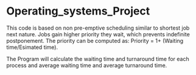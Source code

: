 # Operating_systems_Project
This code is based on non pre-emptive scheduling similar to shortest job next nature.
Jobs gain higher priority they wait, which prevents indefinite postponement.
The priority can be computed as:
Priority = 1+ (Waiting time/Esimated time).

The Program will calculate the waiting time and turnaround time for each process and average waiting time and average turnaround time.

